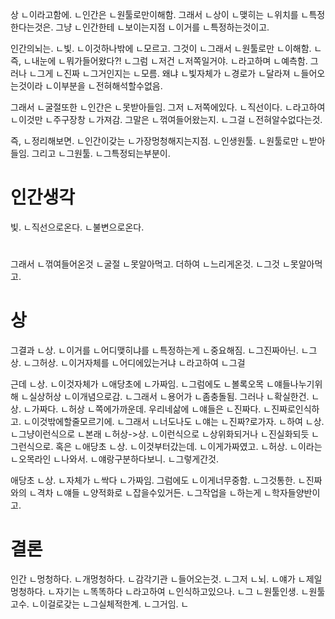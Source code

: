 상
ㄴ이라고함에.
ㄴ인간은
ㄴ원툴로만이해함.
그래서
ㄴ상이
ㄴ맺히는
ㄴ위치를
ㄴ특정한다는것은.
그냥
ㄴ인간한테
ㄴ보이는지점
ㄴ이거를
ㄴ특정하는것이고.

인간의뇌는.
ㄴ빛.
ㄴ이것하나밖에
ㄴ모르고.
그것이
ㄴ그래서
ㄴ원툴로만
ㄴ이해함.
ㄴ즉,
ㄴ내눈에
ㄴ뭐가들어왔다?!
ㄴ그럼
ㄴ저건
ㄴ저쪽일거야.
ㄴ라고하며
ㄴ예측함.
그러나
ㄴ그게
ㄴ진짜
ㄴ그거인지는
ㄴ모름.
왜냐
ㄴ빛자체가
ㄴ경로가
ㄴ달라져
ㄴ들어오는것이라
ㄴ이부분을
ㄴ전혀해석할수없음.

그래서
ㄴ굴절또한
ㄴ인간은
ㄴ못받아들임.
그저
ㄴ저쪽에있다.
ㄴ직선이다.
ㄴ라고하여
ㄴ이것만
ㄴ주구장창
ㄴ가져감.
그말은
ㄴ꺾여들어왔는지.
ㄴ그걸
ㄴ전혀알수없다는것.

즉,
ㄴ정리해보면.
ㄴ인간이갖는
ㄴ가장멍청해지는지점.
ㄴ인생원툴.
ㄴ원툴로만
ㄴ받아들임.
그리고
ㄴ그원툴.
ㄴ그특정되는부분이.
# 인간생각
빛.
ㄴ직선으로온다.
ㄴ불변으로온다.
#
그래서
ㄴ꺾여들어온것
ㄴ굴절
ㄴ못알아먹고.
더하여
ㄴ느리게온것.
ㄴ그것
ㄴ못알아먹고.

# 상
그결과
ㄴ상.
ㄴ이거를
ㄴ어디맺히냐를
ㄴ특정하는게
ㄴ중요해짐.
ㄴ그진짜아닌.
ㄴ그상.
ㄴ그허상.
ㄴ이거자체를
ㄴ어디에있는거냐
ㄴ라고하여
ㄴ그걸

근데
ㄴ상.
ㄴ이것자체가
ㄴ애당초에
ㄴ가짜임.
ㄴ그럼에도
ㄴ볼록오목
ㄴ얘들나누기위해
ㄴ실상허상
ㄴ이개념으로감.
ㄴ그래서
ㄴ용어가
ㄴ좀충돌됨.
그러나
ㄴ확실한건.
ㄴ상.
ㄴ가짜다.
ㄴ허상
ㄴ쪽에가까운데.
우리네삶에
ㄴ얘들은
ㄴ진짜다.
ㄴ진짜로인식하고.
ㄴ이것밖에할줄모르기에.
ㄴ그래서
ㄴ너도나도
ㄴ얘는
ㄴ진짜?로가자.
ㄴ하여
ㄴ상.
ㄴ그냥이런식으로
ㄴ본래
ㄴ허상->상.
ㄴ이런식으로
ㄴ상위화되거나
ㄴ진실화되듯
ㄴ그런식으로.
혹은
ㄴ애당초
ㄴ상.
ㄴ이것부터갔는데.
ㄴ이게가짜였고.
ㄴ허상.
ㄴ이라는
ㄴ오목라인
ㄴ나와서.
ㄴ얘랑구분하다보니.
ㄴ그렇게간것.

애당초
ㄴ상.
ㄴ자체가
ㄴ싹다
ㄴ가짜임.
그럼에도
ㄴ이게너무중함.
ㄴ그것통한.
ㄴ진짜와의
ㄴ격차
ㄴ얘들
ㄴ양적화로
ㄴ잡을수있거든.
ㄴ그작업을
ㄴ하는게
ㄴ학자들양반이고.



# 결론
인간
ㄴ멍청하다.
ㄴ개멍청하다.
ㄴ감각기관
ㄴ들어오는것.
ㄴ그저
ㄴ뇌.
ㄴ얘가
ㄴ제일멍청하다.
ㄴ자기는
ㄴ똑똑하다
ㄴ라고하여
ㄴ인식하고있으나.
ㄴ그
ㄴ원툴인생.
ㄴ원툴고수.
ㄴ이걸로갖는
ㄴ그실체적한계.
ㄴ그거임.
ㄴ
